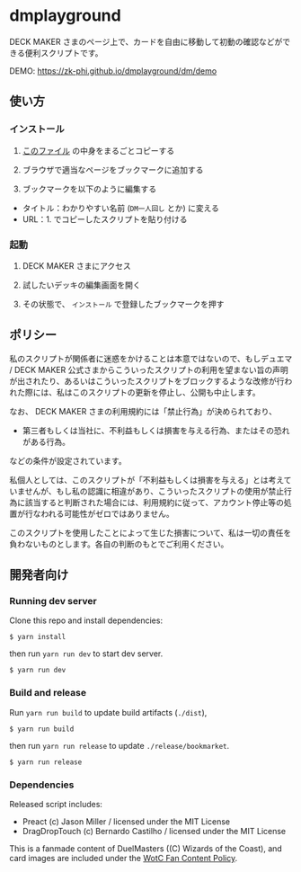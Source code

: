 # dmplayground

DECK MAKER さまのページ上で、カードを自由に移動して初動の確認などができる便利スクリプトです。

DEMO: https://zk-phi.github.io/dmplayground/dm/demo

## 使い方
### インストール

1. [このファイル](https://raw.githubusercontent.com/zk-phi/dmplayground/refs/heads/main/release/bookmarklet) の中身をまるごとコピーする

2. ブラウザで適当なページをブックマークに追加する

3. ブックマークを以下のように編集する

  - タイトル：わかりやすい名前 (`DM一人回し` とか) に変える
  - URL：1. でコピーしたスクリプトを貼り付ける

### 起動

1. DECK MAKER さまにアクセス

2. 試したいデッキの編集画面を開く

3. その状態で、 `インストール` で登録したブックマークを押す

## ポリシー

私のスクリプトが関係者に迷惑をかけることは本意ではないので、もしデュエマ / DECK MAKER 公式さまからこういったスクリプトの利用を望まない旨の声明が出されたり、あるいはこういったスクリプトをブロックするような改修が行われた際には、私はこのスクリプトの更新を停止し、公開も中止します。

なお、 DECK MAKER さまの利用規約には「禁止行為」が決められており、

- 第三者もしくは当社に、不利益もしくは損害を与える行為、またはその恐れがある行為。

などの条件が設定されています。

私個人としては、このスクリプトが「不利益もしくは損害を与える」とは考えていませんが、もし私の認識に相違があり、こういったスクリプトの使用が禁止行為に該当すると判断された場合には、利用規約に従って、アカウント停止等の処置が行なわれる可能性がゼロではありません。

このスクリプトを使用したことによって生じた損害について、私は一切の責任を負わないものとします。各自の判断のもとでご利用ください。

## 開発者向け
### Running dev server

Clone this repo and install dependencies:

``` terminal
$ yarn install
```

then run `yarn run dev` to start dev server.

``` terminal
$ yarn run dev
```

### Build and release

Run `yarn run build` to update build artifacts (`./dist`),

``` terminal
$ yarn run build
```

then run `yarn run release` to update `./release/bookmarket`.

``` terminal
$ yarn run release
```

### Dependencies

Released script includes:

- Preact (c) Jason Miller / licensed under the MIT License
- DragDropTouch (c) Bernardo Castilho / licensed under the MIT License

This is a fanmade content of DuelMasters ((C) Wizards of the Coast), and card images are included under the [WotC Fan Content Policy](https://company.wizards.com/en/legal/fancontentpolicy).
